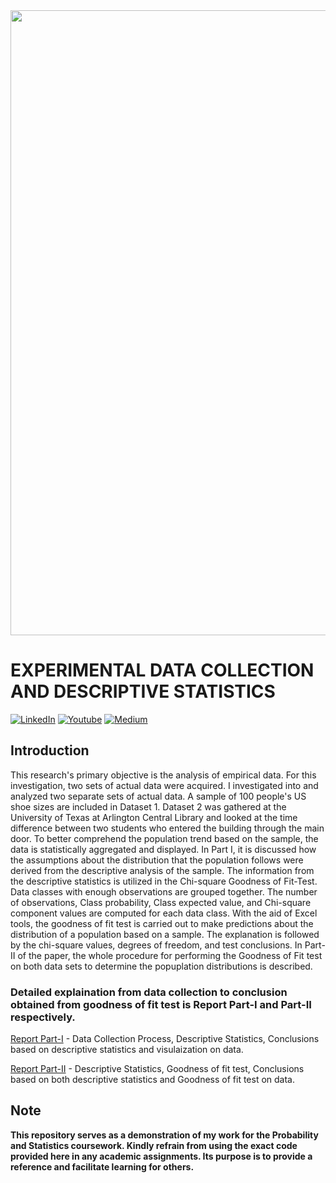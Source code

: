 <div align="center"><img src="https://github.com/nelson123-lab/EXPERIMENTAL-DATA-COLLECTION-AND-DESCRIPTIVE-STATISTICS/blob/823cd24aae129b3bf49088a1a00c2950086a4020/Roadmap.jpg" width="1000"/></div>

# EXPERIMENTAL DATA COLLECTION AND DESCRIPTIVE STATISTICS

[![LinkedIn](https://img.shields.io/badge/-LinkedIn-black.svg?style=flat-square&logo=linkedin&colorB=255)](https://www.linkedin.com/in/nelsonjoseph123/)
[![Youtube](https://img.shields.io/badge/-Youtube-black.svg?style=flat-square&logo=Youtube&colorB=900)](https://www.youtube.com/channel/UCj-j1k_3vC6F1rVgrEhDF7g)
[![Medium](https://img.shields.io/badge/-Medium-black.svg?style=flat-square&logo=Medium&colorB=000)](https://medium.com/me/stories/public)
## Introduction

This research's primary objective is the analysis of empirical data. For this investigation, two sets of actual data were acquired. I investigated into and analyzed two separate sets of actual data. A sample of 100 people's US shoe sizes are included in Dataset 1. Dataset 2 was gathered at the University of Texas at Arlington Central Library and looked at the time difference between two students who entered the building through the main door. To better comprehend the population trend based on the sample, the data is statistically aggregated and displayed. In Part I, it is discussed how the assumptions about the distribution that the population follows were derived from the descriptive analysis of the sample. The information from the descriptive statistics 
is utilized in the Chi-square Goodness of Fit-Test. Data classes with enough observations are 
grouped together. The number of observations, Class probability, Class expected value, and 
Chi-square component values are computed for each data class. With the aid of Excel tools, 
the goodness of fit test is carried out to make predictions about the distribution of a 
population based on a sample. The explanation is followed by the chi-square values, degrees 
of freedom, and test conclusions. In Part-II of the paper, the whole procedure for performing the Goodness of Fit test on both data sets to determine the popuplation distributions is described.

### Detailed explaination from data collection to conclusion obtained from goodness of fit test is Report Part-I and Part-II respectively.

[Report Part-I](https://github.com/nelson123-lab/EXPERIMENTAL-DATA-COLLECTION-AND-DESCRIPTIVE-STATISTICS/blob/b903350edc33b7b1c0987652e82ae7684588e3d6/EXPERIMENTAL%20DATA%20COLLECTION%20AND%20DESCRIPTIVE%20STATISTICS%20PART%20-%20I.pdf) - Data Collection Process, Descriptive Statistics, Conclusions based on descriptive statistics and visulaization on data.

[Report Part-II](https://github.com/nelson123-lab/EXPERIMENTAL-DATA-COLLECTION-AND-DESCRIPTIVE-STATISTICS/blob/b903350edc33b7b1c0987652e82ae7684588e3d6/EXPERIMENTAL%20DATA%20COLLECTION%20AND%20DESCRIPTIVE%20STATISTICS%20PART%20-%20II.pdf) - Descriptive Statistics, Goodness of fit test, Conclusions based on both descriptive statistics and Goodness of fit test on data.

## Note
**This repository serves as a demonstration of my work for the Probability and Statistics coursework. Kindly refrain from using the exact code provided here in any academic assignments. Its purpose is to provide a reference and facilitate learning for others.**
